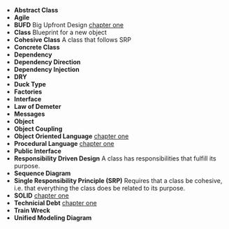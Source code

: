 * **Abstract Class**
* **Agile**
* **BUFD** Big Upfront Design [chapter one](https://github.com/jplatta/practice_coding/blob/master/practical_ood_in_ruby/chap_one/notes.md)
* **Class** Blueprint for a new object
* **Cohesive Class** A class that follows SRP
* **Concrete Class**
* **Dependency**
* **Dependency Direction**
* **Dependency Injection**
* **DRY**
* **Duck Type**
* **Factories**
* **Interface**
* **Law of Demeter**
* **Messages**
* **Object** 
* **Object Coupling**
* **Object Oriented Language** [chapter one](https://github.com/jplatta/practice_coding/blob/master/practical_ood_in_ruby/chap_one/notes.md)
* **Procedural Language** [chapter one](https://github.com/jplatta/practice_coding/blob/master/practical_ood_in_ruby/chap_one/notes.md)
* **Public Interface**
* **Responsibility Driven Design** A class has responsibilities that fulfill its purpose.
* **Sequence Diagram**
* **Single Responsibility Principle (SRP)** Requires that a class be cohesive, i.e. that everything the class does be related to its purpose.
* **SOLID** [chapter one](https://github.com/jplatta/practice_coding/blob/master/practical_ood_in_ruby/chap_one/notes.md)
* **Technicial Debt** [chapter one](https://github.com/jplatta/practice_coding/blob/master/practical_ood_in_ruby/chap_one/notes.md)
* **Train Wreck**
* **Unified Modeling Diagram**

